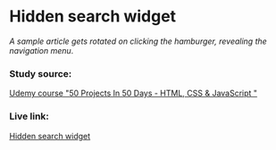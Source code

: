 # Hidden search widget
_A sample article gets rotated on clicking the hamburger, revealing the navigation menu_.

### Study source: 
[Udemy course "50 Projects In 50 Days - HTML, CSS & JavaScript
"](https://www.udemy.com/course/50-projects-50-days/)

### Live link: 
[Hidden search widget](https://nikolai-chernolutskii.github.io/js-projects/hidden_search_widget/)